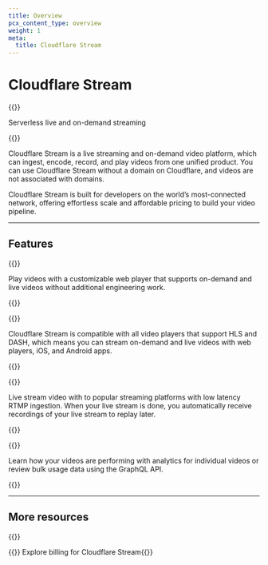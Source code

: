 ```yaml
---
title: Overview
pcx_content_type: overview
weight: 1
meta:
  title: Cloudflare Stream
---
```


# Cloudflare Stream

{{<description>}}

Serverless live and on-demand streaming

{{</description>}}

Cloudflare Stream is a live streaming and on-demand video platform, which can ingest, encode, record, and play videos from one unified product. You can use Cloudflare Stream without a domain on Cloudflare, and videos are not associated with domains.

Cloudflare Stream is built for developers on the world’s most-connected network, offering effortless scale and affordable pricing to build your video pipeline.

---

## Features
 
{{<feature header="Stream player" href="/stream/viewing-videos/using-the-stream-player/">}}
 
Play videos with a customizable web player that supports on-demand and live videos without additional engineering work.
 
{{</feature>}}

{{<feature header="Your own player" href="/stream/viewing-videos/using-own-player/">}}
 
Cloudflare Stream is compatible with all video players that support HLS and DASH, which means you can stream on-demand and live videos with web players, iOS, and Android apps.

{{</feature>}}

{{<feature header="Stream Live" href="/stream/stream-live/start-live-stream/">}}
 
Live stream video with to popular streaming platforms with low latency RTMP ingestion. When your live stream is done, you automatically receive recordings of your live stream to replay later.

{{</feature>}}


{{<feature header="Analytics" href="/stream/getting-analytics/">}}
 
Learn how your videos are performing with analytics for individual videos or review bulk usage data using the GraphQL API. 

{{</feature>}}

---

## More resources

{{<resource-group>}}

{{<resource  header="Billing" href="https://support.cloudflare.com/hc/en-us/articles/360016450871-Billing-for-Cloudflare-Stream" icon="price">}} Explore billing for Cloudflare Stream{{</resource>}}
